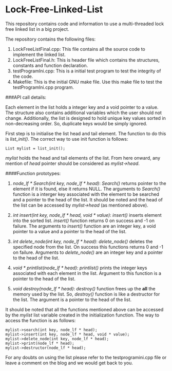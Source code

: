 # Lock-Free-Linked-List
This repository contains code and information to use a multi-threaded lock free linked list in a big project.

The repository contains the following files:

1. LockFreeListFinal.cpp: This file contains all the source code to implement the linked list.
2. LockFreeListFinal.h: This is header file which contains the structures, constants and function declaration.
3. testProgramIni.cpp: This is a initial test program to test the integrity of the code.
4. Makefile: This is the initial GNU make file. Use this make file to test the testProgramIni.cpp program.

###API call details:

Each element in the list holds a integer key and a void pointer to a value. The structure also contains additional variables which the user should not change. Additionally, the list is designed to hold unique key values sorted in non-decreasing order. So, duplicate keys would be simply ignored.

First step is to initialise the list head and tail element. The function to do this is *list_init()*.
The correct way to use init function is follows:
```
List mylist = list_init();  
```
*mylist* holds the head and tail elements of the list. From here onward, any mention of *head* pointer should be considered as *mylist->head*. 

####Function prototypes:

1. *node_lf \* Search(int key, node\_lf \* head)*: *Search()* returns pointer to the element if it is found, else it returns NULL. The arguments to *Search()* function is a interger key associated with the element to be searched and a pointer to the head of the list. It should be noted and the head of the list can be accessed by *mylist->head* (as mentioned above).

2. *int insert(int key, node\_lf \* head, void \* value)*: *insert()* inserts element into the sorted list. *insert()* function returns 0 on success and -1 on failure. The arguments to *insert()* function are an integer key, a void pointer to a value and a pointer to the head of the list.

3. *int delete\_node(int key, node\_lf \* head)*: *delete\_node()* deletes the specified node from the list. On success this functions returns 0 and -1 on failure. Arguments to *delete\_node()* are an integer key and a pointer to the head of the list.

4. *void \* printlist(node\_lf \* head)*: *printlist()* prints the integer keys associated with each element in the list. Argument to this function is a pointer to the head of the list.

5. *void destroy(node\_lf \* head)*: *destroy()* function frees up the **all** the memory used by the list. So, *destroy()* function is like a destructor for the list. The argument is a pointer to the head of the list.  

It should be noted that all the functions mentioned above can be accessed by the *mylist* list variable created in the initialization function. 
The way to access the function is as follows:
```
mylist->search(int key, node_lf * head);
mylist->insert(int key, node_lf * head, void * value);
mylist->delete_node(int key, node_lf * head);
mylist->print(node_lf * head);
mylist->destructor(node_lf * head);

```

For any doubts on using the list please refer to the testprogramini.cpp file or leave a comment on the blog and we would get back to you.
